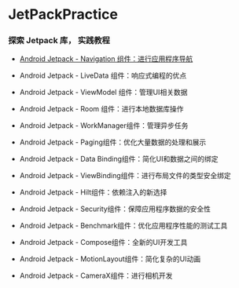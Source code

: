 # JetPackPractice
### 探索 Jetpack 库， 实践教程

- [Android Jetpack - Navigation 组件：进行应用程序导航](https://github.com/smallmarker/JetPackPractice/blob/main/Android%20Jetpack%20-%20Navigation%20%E7%BB%84%E4%BB%B6%EF%BC%9A%E8%BF%9B%E8%A1%8C%E5%BA%94%E7%94%A8%E7%A8%8B%E5%BA%8F%E5%AF%BC%E8%88%AA.md)

- Android Jetpack - LiveData 组件：响应式编程的优点

- Android Jetpack - ViewModel 组件：管理UI相关数据

- Android Jetpack - Room 组件：进行本地数据库操作
- Android Jetpack - WorkManager组件：管理异步任务
- Android Jetpack - Paging组件：优化大量数据的处理和展示
- Android Jetpack - Data Binding组件：简化UI和数据之间的绑定
- Android Jetpack - ViewBinding组件：进行布局文件的类型安全绑定
- Android Jetpack - Hilt组件：依赖注入的新选择
- Android Jetpack - Security组件：保障应用程序数据的安全性
- Android Jetpack - Benchmark组件：优化应用程序性能的测试工具
- Android Jetpack - Compose组件：全新的UI开发工具
- Android Jetpack - MotionLayout组件：简化复杂的UI动画
- Android Jetpack - CameraX组件：进行相机开发
